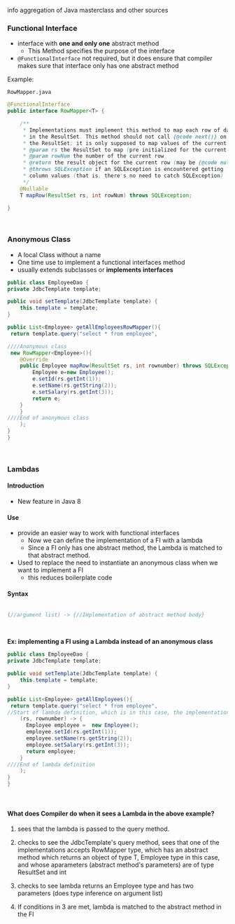 info aggregation of Java masterclass and other sources



### Functional Interface
- interface with **one and only one** abstract method
  - This Method specifies the purpose of the interface
- `@FunctionalInterface` not required, but it does ensure that compiler makes sure that interface only has one abstract method

Example:

`RowMapper.java`

```java
@FunctionalInterface
public interface RowMapper<T> {

	/**
	 * Implementations must implement this method to map each row of data
	 * in the ResultSet. This method should not call {@code next()} on
	 * the ResultSet; it is only supposed to map values of the current row.
	 * @param rs the ResultSet to map (pre-initialized for the current row)
	 * @param rowNum the number of the current row
	 * @return the result object for the current row (may be {@code null})
	 * @throws SQLException if an SQLException is encountered getting
	 * column values (that is, there's no need to catch SQLException)
	 */
	@Nullable
	T mapRow(ResultSet rs, int rowNum) throws SQLException;

}

```
<br>


### Anonymous Class
- A local Class without a name
- One time use to implement a functional interfaces method
- usually extends subclasses or **implements  interfaces**



```java
public class EmployeeDao {  
private JdbcTemplate template;  

public void setTemplate(JdbcTemplate template) {  
    this.template = template;  
}  

public List<Employee> getAllEmployeesRowMapper(){  
 return template.query("select * from employee",

////Anonymous class
 new RowMapper<Employee>(){  
    @Override  
    public Employee mapRow(ResultSet rs, int rownumber) throws SQLException {  
        Employee e=new Employee();  
        e.setId(rs.getInt(1));  
        e.setName(rs.getString(2));  
        e.setSalary(rs.getInt(3));  
        return e;  
    }  
    }
////End of anonymous class    
    );  
}  
}  
```

<br>

### Lambdas

#### Introduction
- New feature in Java 8


#### Use
- provide an easier way to work with functional interfaces
  - Now we can define the implementation of a FI with a lambda
  - Since a FI only has one abstract method, the Lambda is matched to that abstract method.
- Used to replace the need to instantiate an anonymous class when we want to implement a FI
  - this reduces boilerplate code

#### Syntax

```java

(//argument list) -> {//Implementation of abstract method body}
```
<br>

**Ex: implementing a FI using a Lambda instead of an anonymous class**

```java
public class EmployeeDao {  
private JdbcTemplate template;  

public void setTemplate(JdbcTemplate template) {  
    this.template = template;  
}  

public List<Employee> getAllEmployees(){  
 return template.query("select * from employee",
//Start of lambda definition, which is in this case, the implementation of the MapRow method, the abstract method in the functional interface RowMapper.java
    (rs, rownumber) -> {
      Employee employee =  new Employee();
      employee.setId(rs.getInt(1));
      employee.setName(rs.getString(2));
      employee.setSalary(rs.getInt(3));
      return employee;
    }
////End of lambda definition  
    );  
}  
}  
```
<br>

#### What does Compiler do when it sees a Lambda in the above example?
1. sees that the lambda is passed to the query method.

2. checks to see the JdbcTemplate's query method, sees that one of the implementations accepts RowMapper<T> type, which has an abstract method which returns an object of type T, Employee type in this case, and whose aparameters (abstract method's parameters) are of type ResultSet and int
3. checks to see lambda returns an Employee type and has two parameters (does type inference on argument list)
4. If conditions in 3 are met, lambda is matched to the abstract method in the FI

